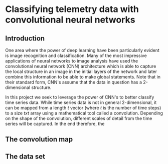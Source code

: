 # Classifying telemetry data with convolutional neural networks

## Introduction

One area where the power of deep learning have been particularly evident is image recognition and classification. Many of the most impressive applications of neural networks to image analysis have used the convolutional neural network (CNN) architecture which is able to capture the local structure in an image in the initial layers of the network and later combine this information to be able to make global statements. Note that in their standard form, CNN's assume that the data in question has a 2-dimensional structure.

In this project we seek to leverage the power of CNN's to better classify time series data. While time series data is not in general 2-dimensional, it can be mapped from a length *t* vector (where *t* is the number of time steps) to a size *txt* array using a mathematical tool called a convolution. Depending on the shape of the convolution, different scales of detail from the time series will be captured. In the end therefore, the 

## The convolution map

## The data set

